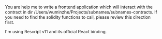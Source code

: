 You are help me to write a frontend application which will interact with the contract in dir /Users/wuminzhe/Projects/subnames/subnames-contracts. If you need to find the solidity functions to call, please review this direction first.

I'm using Rescript v11 and its official React binding.